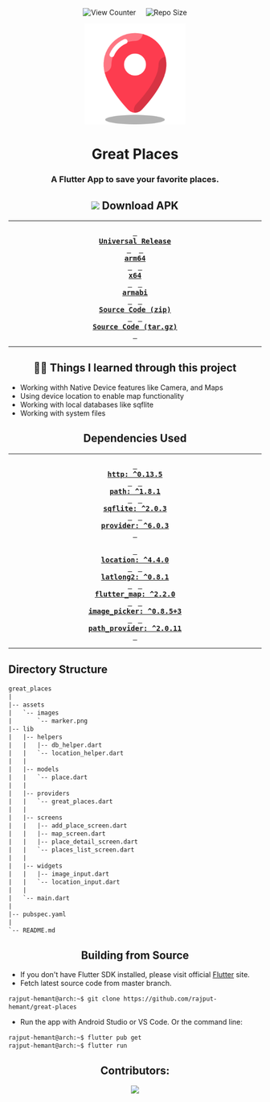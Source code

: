 <div align = center>

![View Counter][views] &nbsp; &nbsp; ![Repo Size][repo-size]

<img src='assets/images/marker.png' width='200'>

# Great Places

### A Flutter App to save your favorite places.

## ![][android] Download APK

---

**[<kbd> <br> **Universal Release** <br> </kbd>][universal-release]** &nbsp;&nbsp;
**[<kbd> <br> **arm64** <br> </kbd>][arm64]**&nbsp;&nbsp;
**[<kbd> <br> **x64** <br> </kbd>][x64]**&nbsp;&nbsp;
**[<kbd> <br> **armabi** <br> </kbd>][armabi]**&nbsp;&nbsp;
**[<kbd> <br> **Source Code (zip)** <br> </kbd>][sc-zip]**&nbsp;&nbsp;
**[<kbd> <br> **Source Code (tar.gz)** <br> </kbd>][sc-tar.gz]**

---

## 👨‍🎓 Things I learned through this project

</div>

- Working withh Native Device features like Camera, and Maps
- Using device location to enable map functionality
- Working with local databases like sqflite
- Working with system files

<div align = center>

## Dependencies Used

---

**[<kbd> <br> **http**: ^0.13.5 <br> </kbd>][http]**&nbsp;&nbsp;
**[<kbd> <br> **path**: ^1.8.1 <br> </kbd>][path]**&nbsp;&nbsp;
**[<kbd> <br> **sqflite**: ^2.0.3 <br> </kbd>][sqflite]**&nbsp;&nbsp;
**[<kbd> <br> **provider**: ^6.0.3 <br> </kbd>][provider]**<br><br>
**[<kbd> <br> **location**: ^4.4.0 <br> </kbd>][location]**&nbsp;&nbsp;
**[<kbd> <br> **latlong2**: ^0.8.1 <br> </kbd>][latlong2]**&nbsp;&nbsp;
**[<kbd> <br> **flutter_map**: ^2.2.0 <br> </kbd>][flutter_map]**&nbsp;&nbsp;
**[<kbd> <br> **image_picker**: ^0.8.5+3 <br> </kbd>][image_picker]**&nbsp;&nbsp;
**[<kbd> <br> **path_provider**: ^2.0.11 <br> </kbd>][path_provider]**

---

</div>

## Directory Structure

```
great_places
|
|-- assets
|   `-- images
|       `-- marker.png
|-- lib
|   |-- helpers
|   |   |-- db_helper.dart
|   |   `-- location_helper.dart
|   |
|   |-- models
|   |   `-- place.dart
|   |
|   |-- providers
|   |   `-- great_places.dart
|   |
|   |-- screens
|   |   |-- add_place_screen.dart
|   |   |-- map_screen.dart
|   |   |-- place_detail_screen.dart
|   |   `-- places_list_screen.dart
|   |
|   |-- widgets
|   |   |-- image_input.dart
|   |   `-- location_input.dart
|   |
|   `-- main.dart
|
|-- pubspec.yaml
|
`-- README.md
```

<div align = center>

## Building from Source

</div>

- If you don't have Flutter SDK installed, please visit official [Flutter](https://flutter.dev/) site.
- Fetch latest source code from master branch.

```console
rajput-hemant@arch:~$ git clone https://github.com/rajput-hemant/great-places
```

- Run the app with Android Studio or VS Code. Or the command line:

```console
rajput-hemant@arch:~$ flutter pub get
rajput-hemant@arch:~$ flutter run
```

<div align = center>

## Contributors:

[![][contributors]][contributors-graph]

</div>

<!----------------------------------{ Images }--------------------------------->

[contributors]: https://contrib.rocks/image?repo=rajput-hemant/great-places&max=500
[contributors-graph]: https://github.com/rajput-hemant/great-places/graphs/contributors
[android]: https://telegra.ph/file/f2f70a74d2d92c3c7f688.png

<!----------------------------------{ Labels }--------------------------------->

[views]: https://komarev.com/ghpvc/?username=great-places&label=view%20counter&color=red&style=flat
[repo-size]: https://img.shields.io/github/repo-size/rajput-hemant/great-places?color=blue

<!------------------------------------{ apk }----------------------------------->

[universal-release]: https://github.com/rajput-hemant/great-places/releases/download/v0.1.0/Great-Places-v0.1.0-universal-release.apk
[arm64]: https://github.com/rajput-hemant/great-places/releases/download/v0.1.0/Great-Places-v0.1.0-arm64.apk
[x64]: https://github.com/rajput-hemant/great-places/releases/download/v0.1.0/Great-Places-v0.1.0-x64.apk
[armabi]: https://github.com/rajput-hemant/great-places/releases/download/v0.1.0/Great-Places-v0.1.0-armeabi.apk

<!--------------------------------{ source code }------------------------------->

[sc-zip]: https://github.com/rajput-hemant/great-places/archive/refs/tags/v0.1.0.zip
[sc-tar.gz]: https://github.com/rajput-hemant/great-places/archive/refs/tags/v0.1.0.tar.gz

<!-----------------------------{ dependencies used }---------------------------->

[http]: https://pub.dev/packages/http
[path]: https://pub.dev/packages/path
[sqflite]: https://pub.dev/packages/sqflite
[provider]: https://pub.dev/packages/provider
[location]: https://pub.dev/packages/location
[latlong2]: https://pub.dev/packages/latlong2
[flutter_map]: https://pub.dev/packages/flutter_map
[image_picker]: https://pub.dev/packages/image_picker
[path_provider]: https://pub.dev/packages/path_provider
